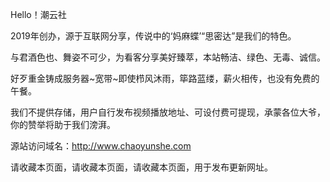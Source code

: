 Hello！潮云社

2019年创办，源于互联网分享，传说中的‘妈麻蝶’“思密达”是我们的特色。

与君酒色也、舞姿不可少，为看客分享美好臻萃，本站畅洁、绿色、无毒、诚信。 

好歹重金铸成服务器~宽带~即使栉风沐雨，筚路蓝缕，薪火相传，也没有免费的午餐。 

我们不提供存储，用户自行发布视频播放地址、可设付费可提现，承蒙各位大爷，你的赞举将助于我们滂湃。

源站访问域名：http://www.chaoyunshe.com

请收藏本页面，请收藏本页面，请收藏本页面，用于发布更新网址。 
